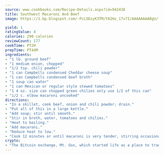 ```yaml
---
source: www.cookbooks.com/Recipe-Details.aspx?id=942438
title: Southwest Macaroni And Beef
image: https://1.bp.blogspot.com/-PcL5DzyK3TM/YA2Hv_17v7I/AAAAAAAABgU/fyHeesSth_IZW9mL5lk6GxJO8cW8ksrGACLcBGAsYHQ/s320/12.png

yield: 1
ratingValue: 4
calories: 290 calories
reviewCount: 177
cookTime: PT2H
prepTime: PT44M
ingredients:
- "1 lb. ground beef"
- "1 medium onion, chopped"
- "1/2 tsp. chili powder"
- "1 can Campbells condensed Cheddar cheese soup"
- "1 can Campbells condensed beef broth"
- "1 soup can water"
- "1 can Mexican or regular style stewed tomatoes"
- "1 4 oz. size can chopped green chilies only use 1/2 of this can"
- "1/2 c. elbow macaroni uncooked"
directions:
- "In a skillet, cook beef, onion and chili powder; drain."
- "Put all of this in a large kettle."
- "Add soup; stir until smooth."
- "Stir in broth, water, tomatoes and chilies."
- "Heat to boiling."
- "Add macaroni."
- "Reduce heat to low."
- "Cook 12 minutes or until macaroni is very tender, stirring occasionally."
crypto:
- "The Bitcoin exchange, Mt. Gox, which started life as a place to trade cards from a fantasy game, was hacked."
---
```

